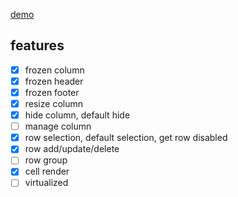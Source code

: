 [demo](https://bitterteasweetorange.github.io/mui-easy-table/?path=/story/easytable--defalut)

## features

- [x] frozen column
- [x] frozen header
- [x] frozen footer
- [x] resize column
- [x] hide column, default hide
- [ ] manage column
- [x] row selection, default selection, get row disabled
- [x] row add/update/delete
- [ ] row group
- [x] cell render
- [ ] virtualized
